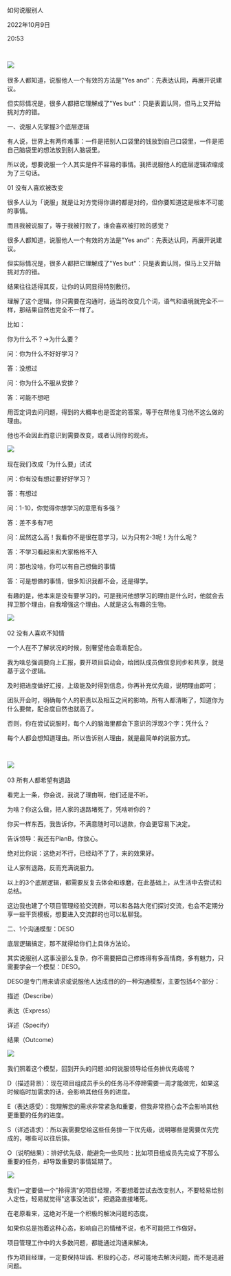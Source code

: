 如何说服别人

2022年10月9日

20:53

 

![](..\..\..\..\assets\019_如何说服别人_000.png)

很多人都知道，说服他人一个有效的方法是"Yes and"：先表达认同，再展开说建议。

但实际情况是，很多人都把它理解成了"Yes but"：只是表面认同，但马上又开始挑对方的错。

一、说服人先掌握3个底层逻辑

有人说，世界上有两件难事：一件是把别人口袋里的钱放到自己口袋里，一件是把自己脑袋里的想法放到别人脑袋里。

所以说，想要说服一个人其实是件不容易的事情。我把说服他人的底层逻辑浓缩成为了三句话。

01 没有人喜欢被改变

很多人认为「说服」就是让对方觉得你讲的都是对的，但你要知道这是根本不可能的事情。

而且我被说服了，等于我被打败了，谁会喜欢被打败的感觉？

很多人都知道，说服他人一个有效的方法是"Yes and"：先表达认同，再展开说建议。

但实际情况是，很多人都把它理解成了"Yes but"：只是表面认同，但马上又开始挑对方的错。

结果往往适得其反，让你的认同显得特别敷衍。

理解了这个逻辑，你只需要在沟通时，适当的改变几个词，语气和语境就完全不一样，那结果自然也完全不一样了。

比如：

你为什么不？→为什么要？

问：你为什么不好好学习？

答：没想过

问：你为什么不服从安排？

答：可能不想吧

用否定词去问问题，得到的大概率也是否定的答案，等于在帮他复习他不这么做的理由。

他也不会因此而意识到需要改变，或者认同你的观点。

![](..\..\..\..\assets\019_如何说服别人_000.png)

现在我们改成「为什么要」试试

问：你有没有想过要好好学习？

答：有想过

问：1-10，你觉得你想学习的意愿有多强？

答：差不多有7吧

问：居然这么高！我看你不是很在意学习，以为只有2-3呢！为什么呢？

答：不学习看起来和大家格格不入

问：那也没啥，你可以有自己想做的事情

答：可是想做的事情，很多知识我都不会，还是得学。

有趣的是，他本来是没有要学习的，可是我问他想学习的理由是什么时，他就会去捍卫那个理由，自我增强这个理由。人就是这么有趣的生物。

![](..\..\..\..\assets\019_如何说服别人_001.png)

02 没有人喜欢不知情

一个人在不了解状况的时候，别奢望他会乖乖配合。

我为啥总强调要向上汇报，要开项目启动会，给团队成员做信息同步和共享，就是基于这个逻辑。

及时把进度做好汇报，上级能及时得到信息，你再补充优先级，说明理由即可；

团队开会时，明确每个人的职责以及相互之间的影响，所有人都清晰了，知道你为什么要做，配合度自然也就高了。

否则，你在尝试说服时，每个人的脑海里都会下意识的浮现3个字：凭什么？

每个人都会想知道理由。所以告诉别人理由，就是最简单的说服方式。

 

![](..\..\..\..\assets\019_如何说服别人_002.png)

03 所有人都希望有退路

看完上一条，你会说，我说了理由啊，他们还是不听。

为啥？你这么做，把人家的退路堵死了，凭啥听你的？

你买一样东西，我告诉你，不满意随时可以退款，你会更容易下决定。

告诉领导：我还有PlanB，你放心。

绝对比你说：这绝对不行，已经动不了了，来的效果好。

让人家有退路，反而充满说服力。

以上的3个底层逻辑，都需要反复去体会和琢磨，在此基础上，从生活中去尝试和总结。

这边我也建了个项目管理经验交流群，可以和各路大佬们探讨交流，也会不定期分享一些干货模板，想要进入交流群的也可以私聊我。

二、1个沟通模型：DESO

底层逻辑搞定，那不就得给你们上具体方法论。

其实说服别人这事没那么复杂，你不需要把自己修炼得有多高情商，多有魅力，只需要学会一个模型：DESO。

DESO是专门用来请求或说服他人达成目的的一种沟通模型，主要包括4个部分：

描述（Describe）

表达（Express）

详述（Specify）

结果（Outcome）

![](..\..\..\..\assets\019_如何说服别人_003.png)

我们照着这个模型，回到开头的问题:如何说服领导给任务排优先级呢？

D（描述背景）：现在项目组成员手头的任务马不停蹄需要一周才能做完，如果这时候临时加需求的话，会影响其他任务的进度。

E（表达感受）：我理解您的需求非常紧急和重要，但我非常担心会不会影响其他更重要的任务的进度。

S（详述请求）：所以我需要您给这些任务排一下优先级，说明哪些是需要优先完成的，哪些可以往后排。

O（说明结果）：排好优先级，能避免一些风险：比如项目组成员先完成了不那么重要的任务，却导致重要的事情延期了。

![](..\..\..\..\assets\019_如何说服别人_004.png)

我们一定要做一个"拎得清"的项目经理，不要想着尝试去改变别人，不要轻易给别人定性，轻易就觉得"这事没法谈"，把退路直接堵死。

在老原看来，这绝对不是一个积极的解决问题的态度。

如果你总是抱着这种心态，影响自己的情绪不说，也不可能把工作做好。

项目管理工作中的大多数问题，都能通过沟通来解决。

作为项目经理，一定要保持坦诚、积极的心态，尽可能地去解决问题，而不是逃避问题。
